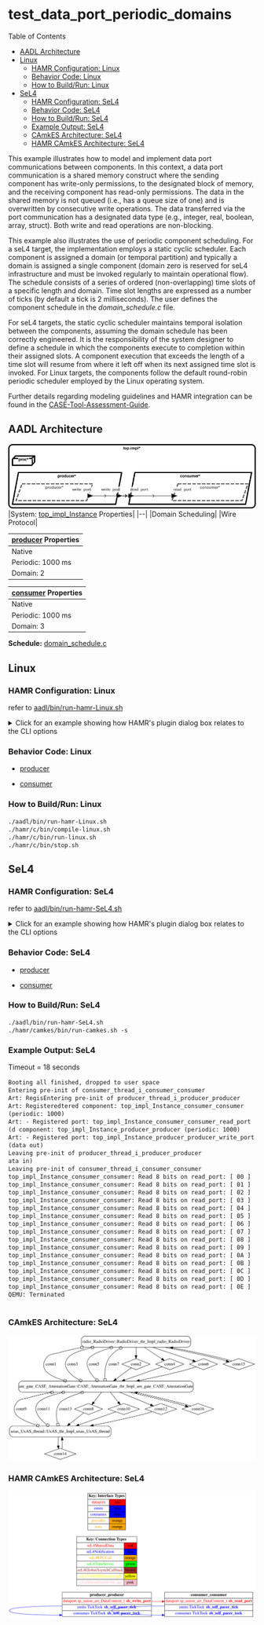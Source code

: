 # test_data_port_periodic_domains

 Table of Contents
<!--table-of-contents_start-->
* [AADL Architecture](#aadl-architecture)
* [Linux](#linux)
  * [HAMR Configuration: Linux](#hamr-configuration-linux)
  * [Behavior Code: Linux](#behavior-code-linux)
  * [How to Build/Run: Linux](#how-to-buildrun-linux)
* [SeL4](#sel4)
  * [HAMR Configuration: SeL4](#hamr-configuration-sel4)
  * [Behavior Code: SeL4](#behavior-code-sel4)
  * [How to Build/Run: SeL4](#how-to-buildrun-sel4)
  * [Example Output: SeL4](#example-output-sel4)
  * [CAmkES Architecture: SeL4](#camkes-architecture-sel4)
  * [HAMR CAmkES Architecture: SeL4](#hamr-camkes-architecture-sel4)
<!--table-of-contents_end-->

This example illustrates how to model and implement data port communications between
components. In this context, a data port communication is a shared memory construct
where the sending component has write-only permissions, to the designated block
of memory, and the receiving component has read-only permissions. The data in the
shared memory is not queued (i.e., has a queue size of one) and is overwritten
by consecutive write operations. The data transferred via the port communication 
has a designated data type (e.g., integer, real, boolean, array, struct).
Both write and read operations are non-blocking.

This example also illustrates the use of periodic component scheduling. For a
seL4 target, the implementation employs a static cyclic scheduler. Each
component is assigned a domain (or temporal partition) and typically a domain
is assigned a single component (domain zero is reserved for seL4 infrastructure
and must be invoked regularly to maintain operational flow). The schedule consists
of a series of ordered (non-overlapping) time slots of a specific length and domain.
Time slot lengths are expressed as a number of ticks (by default a tick is
2 milliseconds). The user defines the component schedule in the *domain_schedule.c*
file. 

For seL4 targets, the static cyclic scheduler maintains temporal isolation
between the components, assuming the domain schedule has been correctly engineered.
It is the responsibility of the system designer to define a schedule
in which the components execute to completion within their assigned slots.
A component execution that exceeds the length of a time slot will resume from
where it left off when its next assigned time slot is invoked. 
For Linux targets, the components follow the default round-robin periodic
scheduler employed by the Linux operating system.

Further details regarding modeling guidelines and HAMR integration can be found
in the [CASE-Tool-Assessment-Guide](https://github.com/loonwerks/CASE/tree/master/TA5/tool-assessment-4/doc/CASE-Tool-Assessment-Guide.pdf).

## AADL Architecture
<!--aadl-architecture_start-->
![AADL Arch](aadl/diagrams/aadl-arch.png)
|System: [top_impl_Instance](aadl/test_data_port_periodic_domains.aadl#L92) Properties|
|--|
|Domain Scheduling|
|Wire Protocol|

|[producer](aadl/test_data_port_periodic_domains.aadl#L17) Properties|
|--|
|Native|
|Periodic: 1000 ms|
|Domain: 2|


|[consumer](aadl/test_data_port_periodic_domains.aadl#L49) Properties|
|--|
|Native|
|Periodic: 1000 ms|
|Domain: 3|


**Schedule:** [domain_schedule.c](aadl/domain_schedule.c)
<!--aadl-architecture_end-->


## Linux
<!--Linux_start--><!--Linux_end-->

### HAMR Configuration: Linux
<!--hamr-configuration-linux_start-->
refer to [aadl/bin/run-hamr-Linux.sh](aadl/bin/run-hamr-Linux.sh)
<details>
<summary>Click for an example showing how HAMR's plugin dialog box relates to the CLI options</summary>
<!-- due to security issues, you may need to have the parent folder (ie. '../') open in your
     editor (e.g. vscode) in order to see the following image -->

![dialog_cli](../../doc/dialog_cli.jpg)

The CLI options ``verbose`` and ``run-transpiler`` are set via ``Verbose output`` and ``Run Transpiler``
options respectively that are located in __Preferences >> OSATE >> Sireum HAMR >> Code Generation__.
The last two CLI options are set by the HAMR plugin.
</details>
<!--hamr-configuration-linux_end-->


### Behavior Code: Linux
<!--behavior-code-linux_start-->
  * [producer](hamr/c/ext-c/producer_thread_i_producer_producer/producer_thread_i_producer_producer.c)

  * [consumer](hamr/c/ext-c/consumer_thread_i_consumer_consumer/consumer_thread_i_consumer_consumer.c)
<!--behavior-code-linux_end-->


### How to Build/Run: Linux
<!--how-to-buildrun-linux_start-->
```
./aadl/bin/run-hamr-Linux.sh
./hamr/c/bin/compile-linux.sh
./hamr/c/bin/run-linux.sh
./hamr/c/bin/stop.sh
```
<!--how-to-buildrun-linux_end-->


## SeL4
<!--SeL4_start--><!--SeL4_end-->

### HAMR Configuration: SeL4
<!--hamr-configuration-sel4_start-->
refer to [aadl/bin/run-hamr-SeL4.sh](aadl/bin/run-hamr-SeL4.sh)
<details>
<summary>Click for an example showing how HAMR's plugin dialog box relates to the CLI options</summary>
<!-- due to security issues, you may need to have the parent folder (ie. '../') open in your
     editor (e.g. vscode) in order to see the following image -->

![dialog_cli](../../doc/dialog_cli.jpg)

The CLI options ``verbose`` and ``run-transpiler`` are set via ``Verbose output`` and ``Run Transpiler``
options respectively that are located in __Preferences >> OSATE >> Sireum HAMR >> Code Generation__.
The last two CLI options are set by the HAMR plugin.
</details>
<!--hamr-configuration-sel4_end-->


### Behavior Code: SeL4
<!--behavior-code-sel4_start-->
  * [producer](hamr/c/ext-c/producer_thread_i_producer_producer/producer_thread_i_producer_producer.c)

  * [consumer](hamr/c/ext-c/consumer_thread_i_consumer_consumer/consumer_thread_i_consumer_consumer.c)
<!--behavior-code-sel4_end-->


### How to Build/Run: SeL4
<!--how-to-buildrun-sel4_start-->
```
./aadl/bin/run-hamr-SeL4.sh
./hamr/camkes/bin/run-camkes.sh -s
```
<!--how-to-buildrun-sel4_end-->


### Example Output: SeL4
<!--example-output-sel4_start-->
Timeout = 18 seconds
```
Booting all finished, dropped to user space
Entering pre-init of consumer_thread_i_consumer_consumer
Art: RegisEntering pre-init of producer_thread_i_producer_producer
Art: Registeredtered component: top_impl_Instance_consumer_consumer (periodic: 1000)
Art: - Registered port: top_impl_Instance_consumer_consumer_read_port (d component: top_impl_Instance_producer_producer (periodic: 1000)
Art: - Registered port: top_impl_Instance_producer_producer_write_port (data out)
Leaving pre-init of producer_thread_i_producer_producer
ata in)
Leaving pre-init of consumer_thread_i_consumer_consumer
top_impl_Instance_consumer_consumer: Read 8 bits on read_port: [ 00 ]
top_impl_Instance_consumer_consumer: Read 8 bits on read_port: [ 01 ]
top_impl_Instance_consumer_consumer: Read 8 bits on read_port: [ 02 ]
top_impl_Instance_consumer_consumer: Read 8 bits on read_port: [ 03 ]
top_impl_Instance_consumer_consumer: Read 8 bits on read_port: [ 04 ]
top_impl_Instance_consumer_consumer: Read 8 bits on read_port: [ 05 ]
top_impl_Instance_consumer_consumer: Read 8 bits on read_port: [ 06 ]
top_impl_Instance_consumer_consumer: Read 8 bits on read_port: [ 07 ]
top_impl_Instance_consumer_consumer: Read 8 bits on read_port: [ 08 ]
top_impl_Instance_consumer_consumer: Read 8 bits on read_port: [ 09 ]
top_impl_Instance_consumer_consumer: Read 8 bits on read_port: [ 0A ]
top_impl_Instance_consumer_consumer: Read 8 bits on read_port: [ 0B ]
top_impl_Instance_consumer_consumer: Read 8 bits on read_port: [ 0C ]
top_impl_Instance_consumer_consumer: Read 8 bits on read_port: [ 0D ]
top_impl_Instance_consumer_consumer: Read 8 bits on read_port: [ 0E ]
QEMU: Terminated


```
<!--example-output-sel4_end-->


### CAmkES Architecture: SeL4
<!--camkes-architecture-sel4_start-->
![CAmkES Architecture: SeL4](aadl/diagrams/CAmkES-arch-SeL4.svg)
<!--camkes-architecture-sel4_end-->


### HAMR CAmkES Architecture: SeL4
<!--hamr-camkes-architecture-sel4_start-->
![HAMR CAmkES Architecture: SeL4](aadl/diagrams/CAmkES-HAMR-arch-SeL4.svg)
<!--hamr-camkes-architecture-sel4_end-->

